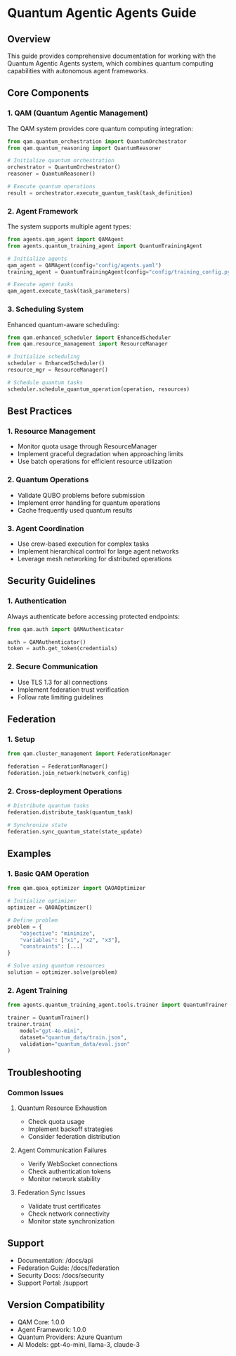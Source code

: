 # Quantum Agentic Agents Guide

## Overview

This guide provides comprehensive documentation for working with the Quantum Agentic Agents system, which combines quantum computing capabilities with autonomous agent frameworks.

## Core Components

### 1. QAM (Quantum Agentic Management)

The QAM system provides core quantum computing integration:

```python
from qam.quantum_orchestration import QuantumOrchestrator
from qam.quantum_reasoning import QuantumReasoner

# Initialize quantum orchestration
orchestrator = QuantumOrchestrator()
reasoner = QuantumReasoner()

# Execute quantum operations
result = orchestrator.execute_quantum_task(task_definition)
```

### 2. Agent Framework

The system supports multiple agent types:

```python
from agents.qam_agent import QAMAgent
from agents.quantum_training_agent import QuantumTrainingAgent

# Initialize agents
qam_agent = QAMAgent(config="config/agents.yaml")
training_agent = QuantumTrainingAgent(config="config/training_config.py")

# Execute agent tasks
qam_agent.execute_task(task_parameters)
```

### 3. Scheduling System

Enhanced quantum-aware scheduling:

```python
from qam.enhanced_scheduler import EnhancedScheduler
from qam.resource_management import ResourceManager

# Initialize scheduling
scheduler = EnhancedScheduler()
resource_mgr = ResourceManager()

# Schedule quantum tasks
scheduler.schedule_quantum_operation(operation, resources)
```

## Best Practices

### 1. Resource Management

- Monitor quota usage through ResourceManager
- Implement graceful degradation when approaching limits
- Use batch operations for efficient resource utilization

### 2. Quantum Operations

- Validate QUBO problems before submission
- Implement error handling for quantum operations
- Cache frequently used quantum results

### 3. Agent Coordination

- Use crew-based execution for complex tasks
- Implement hierarchical control for large agent networks
- Leverage mesh networking for distributed operations

## Security Guidelines

### 1. Authentication

Always authenticate before accessing protected endpoints:

```python
from qam.auth import QAMAuthenticator

auth = QAMAuthenticator()
token = auth.get_token(credentials)
```

### 2. Secure Communication

- Use TLS 1.3 for all connections
- Implement federation trust verification
- Follow rate limiting guidelines

## Federation

### 1. Setup

```python
from qam.cluster_management import FederationManager

federation = FederationManager()
federation.join_network(network_config)
```

### 2. Cross-deployment Operations

```python
# Distribute quantum tasks
federation.distribute_task(quantum_task)

# Synchronize state
federation.sync_quantum_state(state_update)
```

## Examples

### 1. Basic QAM Operation

```python
from qam.qaoa_optimizer import QAOAOptimizer

# Initialize optimizer
optimizer = QAOAOptimizer()

# Define problem
problem = {
    "objective": "minimize",
    "variables": ["x1", "x2", "x3"],
    "constraints": [...]
}

# Solve using quantum resources
solution = optimizer.solve(problem)
```

### 2. Agent Training

```python
from agents.quantum_training_agent.tools.trainer import QuantumTrainer

trainer = QuantumTrainer()
trainer.train(
    model="gpt-4o-mini",
    dataset="quantum_data/train.json",
    validation="quantum_data/eval.json"
)
```

## Troubleshooting

### Common Issues

1. Quantum Resource Exhaustion
   - Check quota usage
   - Implement backoff strategies
   - Consider federation distribution

2. Agent Communication Failures
   - Verify WebSocket connections
   - Check authentication tokens
   - Monitor network stability

3. Federation Sync Issues
   - Validate trust certificates
   - Check network connectivity
   - Monitor state synchronization

## Support

- Documentation: /docs/api
- Federation Guide: /docs/federation
- Security Docs: /docs/security
- Support Portal: /support

## Version Compatibility

- QAM Core: 1.0.0
- Agent Framework: 1.0.0
- Quantum Providers: Azure Quantum
- AI Models: gpt-4o-mini, llama-3, claude-3
